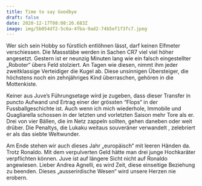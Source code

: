 ```yaml
---
title: Time to say Goodbye
draft: false
date: 2020-12-17T08:08:26.683Z
image: img/5b054df2-5c6a-4fba-9ad2-74b5ef1f3fc7.jpeg
---
```

Wer sich sein Hobby so fürstlich entlöhnen lässt, darf keinen Elfmeter verschiessen. Die Massstäbe werden in Sachen CR7 viel viel höher angesetzt. Gestern ist er neunzig Minuten lang wie ein falsch eingestellter „Roboter“ übers Feld stolziert. An Tagen wie diesen, nimmt ihm jeder zweitklassige Verteidiger die Kugel ab. Diese unsinnigen Übersteiger, die höchstens noch ein zehnjähriges Kind überraschen, gehören in die Mottenkiste. 

Keiner aus Juve’s Führungsetage wird je zugeben, dass dieser Transfer in puncto Aufwand und Ertrag einer der grössten “Flops“ in der Fussballgeschichte ist. Auch wenn ich mich wiederhole, Immobile und Quagliarella schossen in der letzten und vorletzten Saison mehr Tore als er. Drei von vier Bällen, die im Netz zappeln sollten, gehen daneben oder weit drüber. Die Penaltys, die Lukaku weitaus souveräner verwandelt , zelebriert er als das siebte Weltwunder. 

Am Ende stehen wir auch dieses Jahr „europäisch“ mit leeren Händen da. Trotz Ronaldo. Mit dem verpulverten Geld hätte man drei junge Hochkaräter verpflichten können. Juve ist auf längere Sicht nicht auf Ronaldo angewiesen. Lieber Andrea Agnelli, es wird Zeit, diese einseitige Beziehung zu beenden. Dieses „ausserirdische Wesen“ wird unsere Herzen nie erobern.